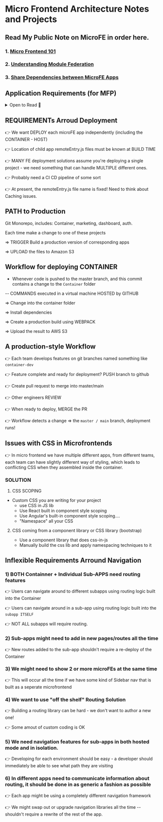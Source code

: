 # Micro Frontend Architecture Notes and Projects

## Read My Public Note on MicroFE in order here.

### 1. [Micro Frontend 101](https://howardphung.hashnode.dev/micro-frontends-101)

### 2. [Understanding Module Federation](https://howardphung.hashnode.dev/understanding-the-basics-of-module-federation)

### 3. [Share Dependencies between MicroFE Apps](https://howardphung.hashnode.dev/share-dependencies-between-micro-fe-apps)

## Application Requirements (for MFP)

<details>

<summary> Open to Read 📂 </summary>

### Inflexible Requirement #1: ZERO Coupling between Child Projects

👉 NO import of functions / objects / classes / etc

👉 NO Shared State

👉 Shared libraries through MF is OK

### Inflexible Requirement #2: NEAR ZERO coupling between CONTAINER and CHILD APPS

👉 CONTAINER shouldn't assume that a CHILD is Using a PARTICULAR framework

👉 Any neccessary Communication done with callbacks or Simple Events

### Inflexible Requirement #3: CSS from one project shouldn't affect another.

### Inflexible Requirement #4: VERSION CONTROL (monorepo vs Separate REPOS) shoudn't have any impact on the overall project

### Inflexible Requirement #5: Container should be ABLE to decide to ALWAYS use the LATEST version of a micro Frontend or speficy a Specific version

1. Container will ALWAYS use the LATEST version of a CHILD app (does not require a Re-deploy of Container)

2. Container can SPECIFY EXACTLY WHAT VERSION of a child it wants to use (requires a re-deploy to change)

</details>

## REQUIREMENTs Arroud Deployment

👉 We want DEPLOY each microFE app independently (including the CONTAINER - HOST)

👉 Location of child app remoteEntry.js files must be known at BUILD TIME

👉 MANY FE deployment solutions assume you're deploying a single project - we need something that can handle MULTIPLE different ones.

👉 Probably need a CI CD pipeline of some sort

👉 At present, the remoteEntry.js file name is fixed! Need to think about Caching issues.

## PATH to Production

Git Monorepo, includes: Container, marketing, dashboard, auth.

Each time make a change to one of these projects

=> TRIGGER Build a production version of corresponding apps

=> UPLOAD the files to Amazon S3

## Workflow for deploying CONTAINER

- Whenever code is pushed to the master branch, and this commit contains a change to the `Container` folder

-- COMMANDS executed in a virtual machine HOSTED by GITHUB

=> Change into the container folder

=> Install dependencies

=> Create a production build using WEBPACK

=> Upload the result to AWS S3

## A production-style Workflow

👉 Each team develops features on git branches named something like `container-dev`

👉 Feature complete and ready for deployment? PUSH branch to github

👉 Create pull request to merge into master/main

👉 Other engineers REVIEW

👉 When ready to deploy, MERGE the PR

👉 Workflow detects a change => the `master / main` branch, deployment runs!

## Issues with CSS in Microfrontends

👉 In micro frontend we have multiple different apps, from different teams, each team can have slightly different way of styling, which leads to conflicting CSS when they assembled inside the container.

### SOLUTION

1. CSS SCOPING

- Custom CSS you are writing for your project
  - use CSS in JS lib
  - Use React built in component style scoping
  - Use Angular's built-in component style scoping....
  - "Namespace" all your CSS

2. CSS coming from a component library or CSS library (bootstrap)

   - Use a component library that does css-in-js
   - Manually build the css lib and apply namespacing techniques to it

## Inflexible Requirements Arround Navigation

### 1) BOTH Containner + Individual Sub-APPS need routing features

👉 Users can navigate around to different subapps using routing logic built into the Container

👉 Users can navigate around in a sub-app using routing logic built into the `subapp ITSELF`

👉 NOT ALL subapps will require routing.

### 2) Sub-apps might need to add in new pages/routes all the time

👉 New routes added to the sub-app shouldn't require a re-deploy of the Container

### 3) We might need to show 2 or more microFEs at the same time

👉 This will occur all the time if we have some kind of Sidebar nav that is built as a seperate microfrontend

### 4) We want to use "off the shelf" Routing Solution

👉 Building a routing library can be hard - we don't want to author a new one!

👉 Some amout of custom coding is OK

### 5) We need navigation features for sub-apps in both hosted mode and in isolation.

👉 Developing for each environment should be easy - a developer should immediately be able to see what path they are visiting

### 6) In different apps need to communicate information about routing, it should be done in as generic a fashion as possible

👉 Each app might be using a completely different navigation framework

👉 We might swap out or upgrade navigation libraries all the time -- shouldn't require a rewrite of the rest of the app.